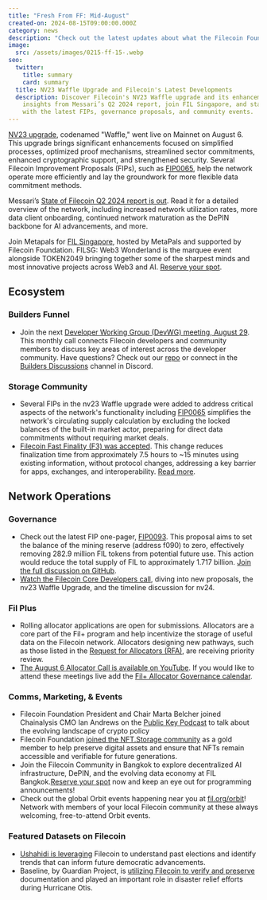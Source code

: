 ```yaml
---
title: "Fresh From FF: Mid-August"
created-on: 2024-08-15T09:00:00.000Z
category: news
description: "Check out the latest updates about what the Filecoin Foundation team has been up to."
image:
  src: /assets/images/0215-ff-15-.webp
seo:
  twitter:
    title: summary
    card: summary
  title: NV23 Waffle Upgrade and Filecoin's Latest Developments
  description: Discover Filecoin's NV23 Waffle upgrade and its enhancements. Get
    insights from Messari’s Q2 2024 report, join FIL Singapore, and stay updated
    with the latest FIPs, governance proposals, and community events.
---
```

[NV23 upgrade](https://www.fil.org/blog/announcing-the-filecoin-nv23-waffle-upgrade-enhancing-filecoins-efficiency-and-security?utm_source=upload.fil.org&utm_medium=referral&utm_campaign=network-insights-from-messari-s-q2-2024-filecoin-report), codenamed "Waffle," went live on Mainnet on August 6. This upgrade brings significant enhancements focused on simplified processes, optimized proof mechanisms, streamlined sector commitments, enhanced cryptographic support, and strengthened security. Several Filecoin Improvement Proposals (FIPs), such as [FIP0065](https://github.com/filecoin-project/FIPs/blob/master/FIPS/fip-0065.md?utm_source=upload.fil.org&utm_medium=referral&utm_campaign=network-insights-from-messari-s-q2-2024-filecoin-report), help the network operate more efficiently and lay the groundwork for more flexible data commitment methods. 

Messari’s [State of Filecoin Q2 2024 report is out](https://messari.io/report/state-of-filecoin-q2-2024). Read it for a detailed overview of the network, including increased network utilization rates, more data client onboarding, continued network maturation as the DePIN backbone for AI advancements, and more. 

Join Metapals for [FIL Singapore](https://www.fil.org/events/fil-singapore-alongside-token2049-2024), hosted by MetaPals and supported by Filecoin Foundation. FILSG: Web3 Wonderland is the marquee event alongside TOKEN2049 bringing together some of the sharpest minds and most innovative projects across Web3 and AI. [Reserve your spot](https://lu.ma/escdw9dx?tk=LRE4fg). 

## Ecosystem

### Builders Funnel

* Join the next [Developer Working Group (DevWG) meeting, August 29](https://lu.ma/n1qa6gj6). This monthly call connects Filecoin developers and community members to discuss key areas of interest across the developer community. Have questions? Check out our [repo](https://github.com/filecoin-project/DeveloperWG) or connect in the [Builders Discussions](https://discord.com/channels/1210612276357500978/1234888399647801426) channel in Discord.

### Storage Community

* Several FIPs in the nv23 Waffle upgrade were added to address critical aspects of the network's functionality including [FIP0065](https://github.com/filecoin-project/FIPs/blob/master/FIPS/fip-0065.md) simplifies the network's circulating supply calculation by excluding the locked balances of the built-in market actor, preparing for direct data commitments without requiring market deals.
* [Filecoin Fast Finality (F3) was accepted](https://x.com/FilFoundation/status/1821594124581048654). This change reduces finalization time from approximately 7.5 hours to ~15 minutes using existing information, without protocol changes, addressing a key barrier for apps, exchanges, and interoperability. [Read more](https://github.com/filecoin-project/FIPs/blob/master/FIPS/fip-0086.md).

## Network Operations

### Governance

* Check out the latest FIP one-pager, [FIP0093](https://x.com/fil_gov/status/1821976035644338597). This proposal aims to set the balance of the mining reserve (address f090) to zero, effectively removing 282.9 million FIL tokens from potential future use. This action would reduce the total supply of FIL to approximately 1.717 billion. [Join the full discussion on GitHub](https://github.com/filecoin-project/FIPs/discussions/1030). 
* [Watch the Filecoin Core Developers call](https://youtu.be/ibkfXroadU8?feature=shared), diving into new proposals, the nv23 Waffle Upgrade, and the timeline discussion for nv24. 

### Fil Plus

* Rolling allocator applications are open for submissions. Allocators are a core part of the Fil+ program and help incentivize the storage of useful data on the Filecoin network. Allocators designing new pathways, such as those listed in the [Request for Allocators (RFA)](https://blog.allocator.tech/2024/05/rolling-applications-are-open-for.html?utm_source=upload.fil.org&utm_medium=referral&utm_campaign=network-insights-from-messari-s-q2-2024-filecoin-report), are receiving priority review.
* [The August 6 Allocator Call is available on YouTube](https://youtu.be/wvsaEgabhc8). If you would like to attend these meetings live add the [Fil+ Allocator Governance calendar](https://calendar.google.com/calendar/embed?src=c_k1gkfoom17g0j8c6bam6uf43j0%40group.calendar.google.com&ctz=America%2FLos_Angeles).

### Comms, Marketing, & Events

* Filecoin Foundation President and Chair Marta Belcher joined Chainalysis CMO Ian Andrews on the [Public Key Podcast](https://www.chainalysis.com/blog/ipfs-filecoin-and-crypto-policy-developments-ep-121/) to talk about the evolving landscape of crypto policy
* Filecoin Foundation [joined the NFT.Storage community](https://nft.storage/blog/filecoin-foundation-joins-the-nft-storage-community) as a gold member to help preserve digital assets and ensure that NFTs remain accessible and verifiable for future generations.
* Join the Filecoin Community in Bangkok to explore decentralized AI infrastructure, DePIN, and the evolving data economy at FIL Bangkok.[Reserve your spot](https://fil.org/events/fil-bangkok) now and keep an eye out for programming announcements!
* Check out the global Orbit events happening near you at [fil.org/orbit](http://fil.org/orbit)! Network with members of your local Filecoin community at these always welcoming, free-to-attend Orbit events. 

### Featured Datasets on Filecoin

* [Ushahidi is leveraging](https://x.com/FilFoundation/status/1821581405714784429) Filecoin to understand past elections and identify trends that can inform future democratic advancements.
* Baseline, by Guardian Project, is [utilizing Filecoin to verify and preserve](https://x.com/FilFoundation/status/1819057414856958141) documentation and played an important role in disaster relief efforts during Hurricane Otis.
